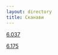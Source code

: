```yaml
---
layout: directory
title: Сканави
---
```


[6.037](https://igorlsemenov.github.io/math/алгебра/сканави/6.037)

[6.175](https://igorlsemenov.github.io/math/алгебра/сканави/6.175)
